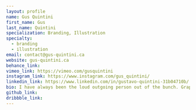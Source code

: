 ```yaml
---
layout: profile
name: Gus Quintini
first_name: Gus
last_name: Quintini
specialization: Branding, Illustration
specialty:
  - branding
  - illustration
email: contact@gus-quintini.ca
website: gus-quintini.ca
behance_link:
vimeo_link: https://vimeo.com/gusquintini
instagram_link: https://www.instagram.com/gus_quintini/
linkedin_link: https://www.linkedin.com/in/gustavo-quintini-31b04710b/
bio: I have always been the loud outgoing person out of the bunch. Graphic Design is a way for me to give my obnoxious energy back to the people.
github_link:
dribbble_link:
---
```

